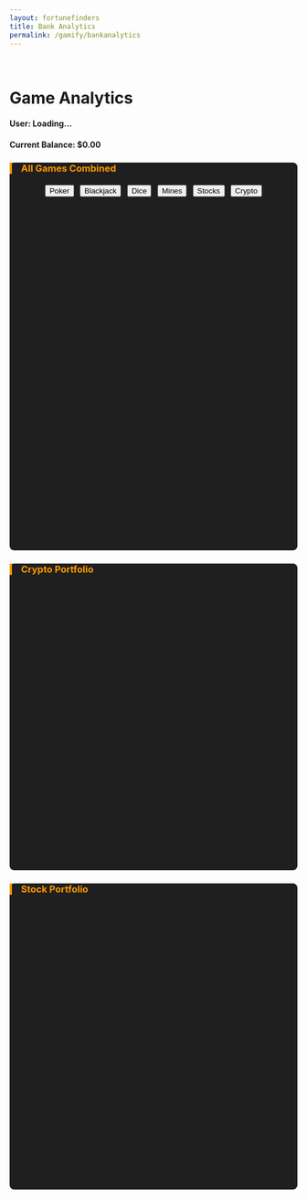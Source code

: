 ```yaml
---
layout: fortunefinders
title: Bank Analytics
permalink: /gamify/bankanalytics
---
```


<link href="https://cdn.jsdelivr.net/npm/bootstrap@5.3.0/dist/css/bootstrap.min.css" rel="stylesheet">
<script src="https://cdn.jsdelivr.net/npm/chart.js"></script>
<style>
  .chart-container { height: 500px; position: relative; }
  .combined-chart-container { height: 600px; }
  .game-card { background-color: #1f1f1f; border-radius: 8px; transition: transform 0.3s; }
  .game-card:hover { transform: translateY(-5px); }
  .game-title { color: #ff9800; border-left: 4px solid #ff9800; padding-left: 1rem; }
  .toggle-container { text-align: center; margin-bottom: 1rem; }
  .toggle-container button { margin: 0.2rem; }
</style>

<br>
<h1 class="text-center">Game Analytics</h1>
<div class="container text-center my-4">
  <h4>User: <span class="name">Loading...</span></h4>
  <h4>Current Balance: $<span class="balance">0.00</span></h4>
</div>

<!-- Combined Chart -->
<div class="container my-4">
  <div class="game-card p-3">
    <h3 class="game-title">All Games Combined</h3>
    <div class="toggle-container">
      <button class="btn btn-sm btn-outline-warning" onclick="toggleDataset('Poker')">Poker</button>
      <button class="btn btn-sm btn-outline-info" onclick="toggleDataset('Blackjack')">Blackjack</button>
      <button class="btn btn-sm btn-outline-light" onclick="toggleDataset('Dice')">Dice</button>
      <button class="btn btn-sm btn-outline-primary" onclick="toggleDataset('Mines')">Mines</button>
      <button class="btn btn-sm btn-outline-success" onclick="toggleDataset('Stocks')">Stocks</button>
      <button class="btn btn-sm btn-outline-cyan" onclick="toggleDataset('Crypto')">Crypto</button>
    </div>
    <div class="combined-chart-container mt-3">
      <canvas id="combinedChart"></canvas>
    </div>
  </div>
</div>

<!-- Charts Grid -->
<div class="container my-4">
  <div class="row g-4">
    <div class="col-12 col-md-6" id="pokerChartContainer"></div>
    <div class="col-12 col-md-6" id="blackjackChartContainer"></div>
    <div class="col-12 col-md-6" id="diceChartContainer"></div>
    <div class="col-12 col-md-6" id="casino_minesChartContainer"></div>
    <div class="col-12 col-md-6">
      <div class="game-card p-3 h-100">
        <h3 class="game-title">Crypto Portfolio</h3>
        <div class="chart-container mt-3"><canvas id="cryptoPortfolioGraph"></canvas></div>
      </div>
    </div>
    <div class="col-12 col-md-6">
      <div class="game-card p-3 h-100">
        <h3 class="game-title">Stock Portfolio</h3>
        <div class="chart-container mt-3"><canvas id="stocksChart"></canvas></div>
      </div>
    </div>
  </div>
</div>

<script type="module">
  import { javaURI, fetchOptions } from '{{site.baseurl}}/assets/js/api/config.js';
  const Chart = window.Chart;

  let userAnalyticsData = null;
  let combinedChart = null;
  const charts = {};
  const gameMap = { poker: 'Poker', blackjack: 'Blackjack', dice: 'Dice', casino_mines: 'Mines' };
  const gameColors = { poker: '#FF6384', blackjack: '#4BC0C0', dice: '#FFCE56', casino_mines: '#9966FF', crypto: '#00FFFF', stocks: '#28a745' };

  function getUrlParameter(name) {
    const params = new URLSearchParams(window.location.search);
    return params.get(name);
  }

  function updateHeader(name, balance) {
    document.querySelector('.name').textContent = name || 'Unknown';
    document.querySelector('.balance').textContent = Number(balance).toFixed(2);
  }

  async function fetchUserDetails() {
    try {
      const urlUserId = getUrlParameter('userId');
      let analyticsResponse;

      if (urlUserId) {
        analyticsResponse = await fetch(`${javaURI}/bank/analytics/${urlUserId}`, fetchOptions);
      } else {
        const personResp = await fetch(`${javaURI}/api/person/get`, fetchOptions);
        const personData = await personResp.json();
        analyticsResponse = await fetch(`${javaURI}/bank/analytics/person/${personData.id}`, fetchOptions);
      }

      const analyticsJson = await analyticsResponse.json();
      if (!analyticsResponse.ok || !analyticsJson.success) throw new Error('Failed to fetch analytics');

      userAnalyticsData = analyticsJson.data;
      updateHeader(userAnalyticsData.username, userAnalyticsData.balance);
      initializeCharts();
    } catch (err) {
      console.error(err);
      updateHeader('Error', 0);
    }
  }

  function initializeCharts() {
    const profitMap = userAnalyticsData.profitMap || {};
    const gameData = Object.keys(gameMap).map(game => ({ game, data: profitMap[game] || [] }));

    gameData.forEach(({ game, data }) => {
      renderChartCard(game);
      createChart(game, data);
    });

    buildCryptoChart();
    buildStockChart();
    createCombinedChart(gameData);
  }

  function renderChartCard(game) {
    const container = document.getElementById(`${game}ChartContainer`);
    if (!container) return;
    container.innerHTML = `
      <div class="game-card p-3 h-100">
        <h3 class="game-title">${gameMap[game]}</h3>
        <div class="chart-container mt-3"><canvas id="${game}Chart"></canvas></div>
      </div>`;
  }

  function createChart(game, transactions) {
    const ctx = document.getElementById(`${game}Chart`)?.getContext('2d');
    const cfg = getChartConfig(transactions, gameMap[game], gameColors[game]);
    if (!ctx || !cfg) return;
    if (charts[game]) charts[game].destroy();
    charts[game] = new Chart(ctx, cfg);
  }

  function buildCryptoChart() {
    const ctx = document.getElementById('cryptoPortfolioGraph')?.getContext('2d');
    const dataArr = userAnalyticsData.profitMap.crypto || [];
    const cfg = getChartConfig(dataArr, 'Crypto', gameColors.crypto);
    if (ctx && cfg) new Chart(ctx, cfg);
  }

  function buildStockChart() {
    const ctx = document.getElementById('stocksChart')?.getContext('2d');
    const dataArr = userAnalyticsData.profitMap.stocks || [];
    const cfg = getChartConfig(dataArr, 'Stocks', gameColors.stocks);
    if (ctx && cfg) new Chart(ctx, cfg);
  }

  function createCombinedChart(gameData) {
    const allDates = new Set();
    const series = gameData.map(({ game, data }) => {
      const daily = {};
      data.forEach(([ts, val]) => {
        const d = new Date(ts).toLocaleDateString();
        daily[d] = (daily[d] || 0) + Number(val);
        allDates.add(d);
      });
      return { label: gameMap[game], daily, color: gameColors[game] };
    });

    const labels = Array.from(allDates).sort((a,b) => new Date(a) - new Date(b));
    const datasets = series.map(({ label, daily, color }) => ({
      label,
      data: labels.map(d => daily[d] || 0),
      borderColor: color,
      backgroundColor: color + '30',
      tension: 0.2
    }));

    const ctx = document.getElementById('combinedChart').getContext('2d');
    if (combinedChart) combinedChart.destroy();
    combinedChart = new Chart(ctx, { type: 'line', data: { labels, datasets }, options: chartOptions() });
  }

  function getChartConfig(dataArr, label, color) {
    if (!Array.isArray(dataArr) || dataArr.length === 0) return null;
    const daily = {};
    dataArr.forEach(([ts, val]) => {
      const d = new Date(ts).toLocaleDateString();
      daily[d] = (daily[d] || 0) + Number(val);
    });
    const labels = Object.keys(daily).sort((a,b) => new Date(a) - new Date(b));
    const data = labels.map(d => daily[d]);
    return { type: 'line', data: { labels, datasets: [{ label, data, borderColor: color, backgroundColor: color+'30', tension:0.2 }] }, options: chartOptions() };
  }

  function chartOptions() {
    return {
      responsive: true,
      plugins: {
        legend: { labels: { color: '#fff' } },
        tooltip: { callbacks: { label: ctx => `${ctx.dataset.label}: $${ctx.parsed.y.toFixed(2)}` } }
      },
      scales: {
        x: { ticks: { color: '#fff' }, grid: { color: 'rgba(255,255,255,0.1)' } },
        y: { ticks: { color: '#fff', callback: val => `$${val}` }, grid: { color: 'rgba(255,255,255,0.1)' } }
      }
    };
  }

  function toggleDataset(label) {
    if (!combinedChart) return;
    const ds = combinedChart.data.datasets.find(d => d.label === label);
    if (ds) { ds.hidden = !ds.hidden; combinedChart.update(); }
  }

  document.addEventListener('DOMContentLoaded', fetchUserDetails);
</script>
